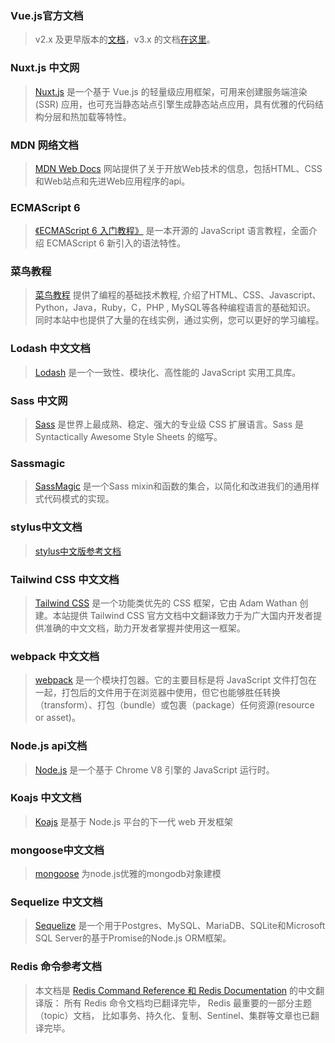 ### Vue.js官方文档
>  v2.x 及更早版本的[文档](https://cn.vuejs.org/)，v3.x 的文档[在这里](https://v3.cn.vuejs.org/)。

### Nuxt.js 中文网
>  [Nuxt.js](https://www.nuxtjs.cn/) 是一个基于 Vue.js 的轻量级应用框架，可用来创建服务端渲染 (SSR) 应用，也可充当静态站点引擎生成静态站点应用，具有优雅的代码结构分层和热加载等特性。

### MDN 网络文档
>  [MDN Web Docs](https://developer.mozilla.org/zh-CN/) 网站提供了关于开放Web技术的信息，包括HTML、CSS和Web站点和先进Web应用程序的api。

### ECMAScript 6
>  [《ECMAScript 6 入门教程》](https://es6.ruanyifeng.com/) 是一本开源的 JavaScript 语言教程，全面介绍 ECMAScript 6 新引入的语法特性。

### 菜鸟教程
>  [菜鸟教程](https://www.runoob.com/) 提供了编程的基础技术教程, 介绍了HTML、CSS、Javascript、Python，Java，Ruby，C，PHP , MySQL等各种编程语言的基础知识。 同时本站中也提供了大量的在线实例，通过实例，您可以更好的学习编程。

### Lodash 中文文档
>  [Lodash](https://www.lodashjs.com/) 是一个一致性、模块化、高性能的 JavaScript 实用工具库。

### Sass 中文网
>  [Sass](https://www.sasscss.com/) 是世界上最成熟、稳定、强大的专业级 CSS 扩展语言。Sass 是 Syntactically Awesome Style Sheets 的缩写。

### Sassmagic
>  [SassMagic](http://w3cplus.github.io/SassMagic/) 是一个Sass mixin和函数的集合，以简化和改进我们的通用样式代码模式的实现。

### stylus中文文档
>  [stylus中文版参考文档](https://www.zhangxinxu.com/jq/stylus/)

### Tailwind CSS 中文文档
>  [Tailwind CSS](https://www.tailwindcss.cn/) 是一个功能类优先的 CSS 框架，它由 Adam Wathan 创建。本站提供 Tailwind CSS 官方文档中文翻译致力于为广大国内开发者提供准确的中文文档，助力开发者掌握并使用这一框架。

### webpack 中文文档
>  [webpack](https://webpack.docschina.org/concepts/) 是一个模块打包器。它的主要目标是将 JavaScript 文件打包在一起，打包后的文件用于在浏览器中使用，但它也能够胜任转换（transform）、打包（bundle）或包裹（package）任何资源(resource or asset)。

### Node.js api文档
>  [Node.js](http://nodejs.cn/api/) 是一个基于 Chrome V8 引擎的 JavaScript 运行时。

### Koajs 中文文档
>  [Koajs](https://koa.bootcss.com/) 是基于 Node.js 平台的下一代 web 开发框架

### mongoose中文文档
>  [mongoose](http://www.mongoosejs.net/) 为node.js优雅的mongodb对象建模

### Sequelize 中文文档
>  [Sequelize](https://itbilu.com/nodejs/npm/sequelize-docs-v5.html) 是一个用于Postgres、MySQL、MariaDB、SQLite和Microsoft SQL Server的基于Promise的Node.js ORM框架。

### Redis 命令参考文档
>  本文档是 [Redis Command Reference 和 Redis Documentation](http://doc.redisfans.com/) 的中文翻译版： 所有 Redis 命令文档均已翻译完毕， Redis 最重要的一部分主题（topic）文档， 比如事务、持久化、复制、Sentinel、集群等文章也已翻译完毕。